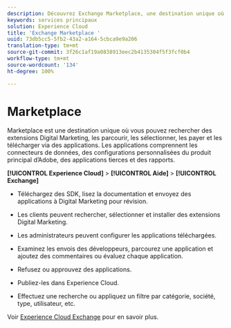 ```yaml
---
description: Découvrez Exchange Marketplace, une destination unique où vous pouvez rechercher des extensions de marketing numérique, les parcourir, les sélectionner, les payer et les télécharger via des applications.
keywords: services principaux
solution: Experience Cloud
title: 'Exchange Marketplace '
uuid: 73db5cc5-5fb2-43a2-a164-5cbca9e9a206
translation-type: tm+mt
source-git-commit: 3f26c1af19a0838913eec2b4135304f5f3fcf0b4
workflow-type: tm+mt
source-wordcount: '134'
ht-degree: 100%

---
```



# Marketplace

Marketplace est une destination unique où vous pouvez rechercher des extensions Digital Marketing, les parcourir, les sélectionner, les payer et les télécharger via des applications. Les applications comprennent les connecteurs de données, des configurations personnalisées du produit principal d’Adobe, des applications tierces et des rapports.

**[!UICONTROL Experience Cloud]** > **[!UICONTROL Aide]** > **[!UICONTROL Exchange]**

* Téléchargez des SDK, lisez la documentation et envoyez des applications à Digital Marketing pour révision.

* Les clients peuvent rechercher, sélectionner et installer des extensions Digital Marketing.

* Les administrateurs peuvent configurer les applications téléchargées.

* Examinez les envois des développeurs, parcourez une application et ajoutez des commentaires ou évaluez chaque application.

* Refusez ou approuvez des applications.

* Publiez-les dans Experience Cloud.

* Effectuez une recherche ou appliquez un filtre par catégorie, société, type, utilisateur, etc.

Voir [Experience Cloud Exchange](https://exchange.adobe.com/experiencecloud.html) pour en savoir plus.
